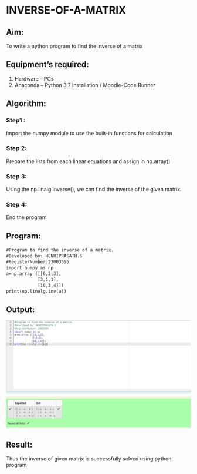 # INVERSE-OF-A-MATRIX
## Aim:
To write a python program to find the inverse of a matrix
## Equipment’s required:
1. 	Hardware – PCs
2. 	Anaconda – Python 3.7 Installation / Moodle-Code Runner
## Algorithm:
### Step1 : 
Import the numpy module to use the built-in functions for calculation
### Step 2: 
Prepare the lists from each linear equations and assign in np.array()
### Step 3: 
Using the np.linalg.inverse(), we can find the inverse of the given matrix.
### Step 4: 
End the program
## Program:
```
#Program to find the inverse of a matrix.
#Developed by: HENRIPRASATH.S
#RegisterNumber:23003595
import numpy as np
a=np.array ([[6,2,3],
            [3,1,1],
            [10,3,4]])
print(np.linalg.inv(a))
```
## Output:
![inverse of a matrix](/image.png)

## Result:
Thus the inverse of given matrix is successfully solved using python program

